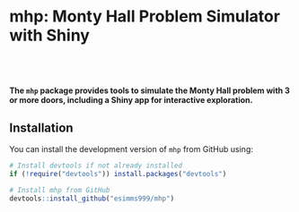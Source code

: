 # mhp: Monty Hall Problem Simulator with Shiny

<br>
<br>

#### The `mhp` package provides tools to simulate the Monty Hall problem with 3 or more doors, including a Shiny app for interactive exploration.

## Installation

You can install the development version of `mhp` from GitHub using:

```R
# Install devtools if not already installed
if (!require("devtools")) install.packages("devtools")

# Install mhp from GitHub
devtools::install_github("esimms999/mhp")
```
